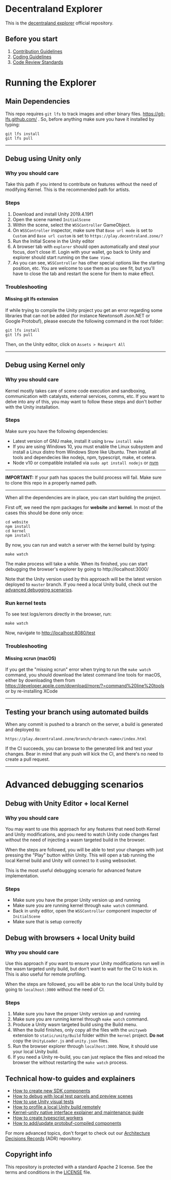 # Decentraland Explorer

This is the [decentraland explorer](https://play.decentraland.org) official repository.

## Before you start

1. [Contribution Guidelines](.github/CONTRIBUTING.md)
2. [Coding Guidelines](docs/style-guidelines.md)
3. [Code Review Standards](docs/code-review-standards.md)

# Running the Explorer

## Main Dependencies

This repo requires `git lfs` to track images and other binary files. https://git-lfs.github.com/ .
So, before anything make sure you have it installed by typing:

    git lfs install
    git lfs pull
    
---

## Debug using Unity only

### Why you should care

Take this path if you intend to contribute on features without the need of modifying Kernel.
This is the recommended path for artists.

### Steps

1. Download and install Unity 2019.4.19f1
2. Open the scene named `InitialScene`
3. Within the scene, select the `WSSController` GameObject.
4. On `WSSController` inspector, make sure that `Base url mode` is set to `Custom` 
and `Base url custom` is set to `https://play.decentraland.zone/?`
5. Run the Initial Scene in the Unity editor
6. A browser tab with `explorer` should open automatically and steal your focus, don't close it!. Login with your wallet, go back to Unity and explorer should start running on the `Game View`.
7. As you can see, `WSSController` has other special options like the starting position, etc. You are welcome to use them as you see fit, but you'll have to close the tab and restart the scene for them to make effect.

### Troubleshooting

#### Missing git lfs extension
If while trying to compile the Unity project you get an error regarding some libraries that can not be added (for instance Newtonsoft
Json.NET or Google Protobuf), please execute the following command in the root folder:

    git lfs install
    git lfs pull

Then, on the Unity editor, click on `Assets > Reimport All`

---

## Debug using Kernel only

### Why you should care

Kernel mostly takes care of scene code execution and sandboxing, communication with catalysts, external services, comms, etc. If you want to delve into any of this, you may want to follow these steps and don't bother with the Unity installation.

### Steps

Make sure you have the following dependencies:
- Latest version of GNU make, install it using `brew install make`
- If you are using Windows 10, you must enable the Linux subsystem and install a Linux distro from Windows Store like Ubuntu. Then install all tools and dependecies like nodejs, npm, typescript, make, et cetera.
- Node v10 or compatible installed via `sudo apt install nodejs` or [nvm](https://github.com/nvm-sh/nvm)

---
**IMPORTANT:** If your path has spaces the build process will fail. Make sure to clone this repo in a properly named path.

---
When all the dependencies are in place, you can start building the project.

First off, we need the npm packages for **website** and **kernel**. In most of the cases this should be done only once:

    cd website
    npm install
    cd kernel
    npm install

By now, you can run and watch a server with the kernel build by typing:

    make watch

The make process will take a while. When its finished, you can start debugging the browser's explorer by going to http://localhost:3000/

Note that the Unity version used by this approach will be the latest version deployed to `master` branch. If you need a local Unity build, check out the [advanced debugging scenarios](#advanced-debugging-scenarios).

### Run kernel tests

To see test logs/errors directly in the browser, run:

    make watch

Now, navigate to [http://localhost:8080/test](http://localhost:8080/test)

### Troubleshooting

#### Missing xcrun (macOS)
If you get the "missing xcrun" error when trying to run the `make watch` command, you should download the latest command line tools for macOS, either by downloading them from https://developer.apple.com/download/more/?=command%20line%20tools or by re-installing XCode

---

## Testing your branch using automated builds

When any commit is pushed to a branch on the server, a build is generated and deployed to:
    
    https://play.decentraland.zone/branch/<branch-name>/index.html

If the CI succeeds, you can browse to the generated link and test your changes. Bear in mind that any push will kick the CI, and there's no need to create a pull request.

---
<a name="advanced-debugging-scenarios"></a>
# Advanced debugging scenarios

## Debug with Unity Editor + local Kernel

### Why you should care

You may want to use this approach for any features that need both Kernel and Unity modifications, and you need to watch Unity code changes fast without the need of injecting a wasm targeted build in the browser. 

When the steps are followed, you will be able to test your changes with just pressing the "Play" button within Unity. This will open a tab running the local Kernel build and Unity will connect to it using websocket. 

This is the most useful debugging scenario for advanced feature implementation.

### Steps

* Make sure you have the proper Unity version up and running
* Make sure you are running kernel through `make watch` command.
* Back in unity editor, open the `WSSController` component inspector of `InitialScene`
* Make sure that is setup correctly

## Debug with browsers + local Unity build

### Why you should care

Use this approach if you want to ensure your Unity modifications run well in the wasm targeted unity build, but don't want to wait for the CI to kick in. This is also useful for remote profiling. 

When the steps are followed, you will be able to run the local Unity build by going to `localhost:3000` without the need of CI.

### Steps

1. Make sure you have the proper Unity version up and running
2. Make sure you are running kernel through `make watch` command.
3. Produce a Unity wasm targeted build using the Build menu.
4. When the build finishes, only copy all the files with the `unityweb` extension to `static/unity/Build` folder within the `kernel` project. **Do not** copy the `UnityLoader.js` and `unity.json` files.
5. Run the browser explorer through `localhost:3000`. Now, it should use your local Unity build.
6. If you need a Unity re-build, you can just replace the files and reload the browser the without restarting the `make watch` process.

## Technical how-to guides and explainers

- [How to create new SDK components](docs/how-to-create-new-sdk-components.md)
- [How to debug with local test parcels and preview scenes](docs/how-to-test-parcels-and-preview-scenes.md)
- [How to use Unity visual tests](docs/how-to-use-unity-visual-tests.md)
- [How to profile a local Unity build remotely](docs/how-to-profile-a-local-unity-build-remotely.md)
- [Kernel-unity native interface explainer and maintenance guide](docs/kernel-unity-native-interface-explainer.md)
- [How to create typescript workers](docs/how-to-create-typescript-workers.md)
- [How to add/update protobuf-compiled components](docs/how-to-add-or-update-protobuf-compiled-components.md)

For more advanced topics, don't forget to check out our [Architecture Decisions Records](https://github.com/decentraland/adr) (ADR) repository. 

## Copyright info

This repository is protected with a standard Apache 2 license. See the terms and conditions in the [LICENSE](https://github.com/decentraland/unity-client/blob/master/LICENSE) file.
